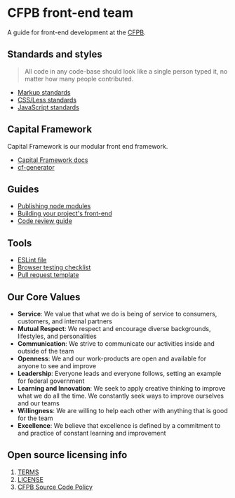
# CFPB front-end team

A guide for front-end development at the [CFPB](http://cfpb.github.io/).
 
## Standards and styles

> All code in any code-base should look like a single person typed it, no matter how many people contributed.

- [Markup standards](markup.md)
- [CSS/Less standards](css.md)
- [JavaScript standards](javascript.md)

## Capital Framework

Capital Framework is our modular front end framework.

- [Capital Framework docs](http://cfpb.github.io/capital-framework/)
- [cf-generator](https://github.com/cfpb/generator-cf)

## Guides

- [Publishing node modules](npm.md)
- [Building your project's front-end](build.md)
- [Code review guide](code-reviews.md)

## Tools

- [ESLint file](.eslintrc)
- [Browser testing checklist](browser-checklist.md)
- [Pull request template](https://raw.githubusercontent.com/cfpb/front-end/master/pr-template.md)

## Our Core Values

- **Service**: We value that what we do is being of service to consumers, customers, and internal partners
- **Mutual Respect**: We respect and encourage diverse backgrounds, lifestyles, and personalities
- **Communication**: We strive to communicate our activities inside and outside of the team
- **Openness**: We and our work-products are open and available for anyone to see and improve
- **Leadership**: Everyone leads and everyone follows, setting an example for federal government
- **Learning and Innovation**: We seek to apply creative thinking to improve what we do all the time. We constantly seek ways to improve ourselves and our teams
- **Willingness**: We are willing to help each other with anything that is good for the team
- **Excellence**: We believe that excellence is defined by a commitment to and practice of constant learning and improvement


## Open source licensing info
1. [TERMS](TERMS.md)
2. [LICENSE](LICENSE)
3. [CFPB Source Code Policy](https://github.com/cfpb/source-code-policy/)